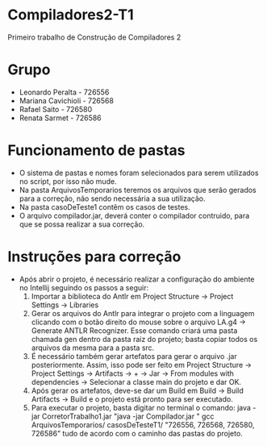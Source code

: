 # Compiladores2-T1
Primeiro trabalho de Construção de Compiladores 2

# Grupo
* Leonardo Peralta - 726556
* Mariana Cavichioli - 726568
* Rafael Saito - 726580
* Renata Sarmet - 726586

# Funcionamento de pastas
* O sistema de pastas e nomes foram selecionados para serem utilizados no script, por isso não mude.
* Na pasta ArquivosTemporarios teremos os arquivos que serão gerados para a correção, não sendo necessária a sua utilização.
* Na pasta casoDeTeste1 contêm os casos de testes.
* O arquivo compilador.jar, deverá conter o compilador contruido, para que se possa realizar a sua correção.


# Instruções para correção 
* Após abrir o projeto, é necessário realizar a configuração do ambiente no Intellij seguindo os passos a seguir:
    1. Importar a biblioteca do Antlr em Project Structure -> Project Settings -> Libraries
    2. Gerar os arquivos do Antlr para integrar o projeto com a linguagem clicando com o botão direito do mouse sobre o arquivo LA.g4 -> Generate ANTLR Recognizer. Esse comando criará uma pasta chamada gen dentro da pasta raiz do projeto; basta copiar todos os arquivos da mesma para a pasta src.
    3. É necessário também gerar artefatos para gerar o arquivo .jar posteriormente. Assim, isso pode ser feito em Project Structure -> Project Settings -> Artifacts -> + -> Jar -> From modules with dependencies -> Selecionar a classe main do projeto e dar OK.
    4. Após gerar os artefatos, deve-se dar um Build em Build -> Build Artifacts -> Build e o projeto está pronto para ser executado.
    5. Para executar o projeto, basta digitar no terminal o comando: java -jar CorretorTrabalho1.jar  "java -jar Compilador.jar " gcc ArquivosTemporarios/ casosDeTesteT1/  "726556, 726568, 726580, 726586" tudo de acordo com o caminho das pastas do projeto.
